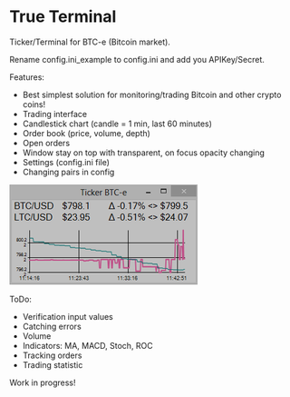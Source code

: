 True Terminal
===========
Ticker/Terminal for BTC-e (Bitcoin market).

Rename config.ini_example to config.ini and add you APIKey/Secret.

Features:
- Best simplest solution for monitoring/trading Bitcoin and other crypto coins!
- Trading interface
- Candlestick chart (candle = 1 min, last 60 minutes)
- Order book (price, volume, depth)
- Open orders
- Window stay on top with transparent, on focus opacity changing
- Settings (config.ini file)
- Changing pairs in config

![Alt text](Screenshot.png "Screenshot")

ToDo:
- Verification input values
- Catching errors
- Volume
- Indicators: MA, MACD, Stoch, ROC
- Tracking orders
- Trading statistic

Work in progress!
